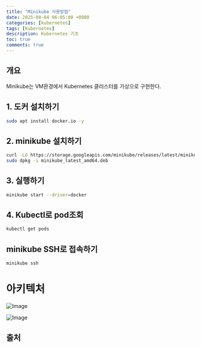 ```yaml
---
title: "Minikube 사용방법"
date: 2025-08-04 06:05:00 +0900
categories: [kubernetes]
tags: [Kubernetes]
description: Kubernetes 기초
toc: true
comments: true
---
```


## 개요

Minikube는 VM환경에서 Kubernetes 클러스터를 가상으로 구현한다.

## 1. 도커 설치하기

```bash
sudo apt install docker.io -y
```

## 2. minikube 설치하기

```bash
curl -LO https://storage.googleapis.com/minikube/releases/latest/minikube_latest_amd64.deb
sudo dpkg -i minikube_latest_amd64.deb
```

## 3. 실행하기

```bash
minikube start --driver=docker
```

## 4. Kubectl로 pod조회

```bash
kubectl get pods
```

## minikube SSH로 접속하기

```bash
minikube ssh
```

# 아키텍처

![Image](https://prod-files-secure.s3.us-west-2.amazonaws.com/e6db513d-ec54-40ff-aa74-2487b0bcfe15/0217914c-750a-4da1-b7f5-e51f9cecdaa2/Untitled.png?X-Amz-Algorithm=AWS4-HMAC-SHA256&X-Amz-Content-Sha256=UNSIGNED-PAYLOAD&X-Amz-Credential=ASIAZI2LB466ZAWK3RQA%2F20250804%2Fus-west-2%2Fs3%2Faws4_request&X-Amz-Date=20250804T072117Z&X-Amz-Expires=3600&X-Amz-Security-Token=IQoJb3JpZ2luX2VjEAcaCXVzLXdlc3QtMiJHMEUCIQD1FuImDjYSA2tKYeSobvHFCG1iXlnCy%2FN6twx8aWhvoAIgJrwCASK%2BbjpHrAwyWFfZshR90%2BhcQwIOABSb76j%2BkbMq%2FwMIQBAAGgw2Mzc0MjMxODM4MDUiDFZJxHW79b2I%2BtrOfircA4OoNVQHSYnboue6M1LfuyWZ4dsFeiigkOlK23t0DAvQt3Kl05%2BP8IjBY3GdzFtsIh01UNODNxh4la3H0RFmfr6%2Bn5yS%2FofAQb5FAe%2FcuTEC97doVwzvY3cgEVFe%2FUci2VML8Z%2B4NF3MclN99fRUNjBvPHj2RR%2BCbcTnDlhxh%2FD1yOn7RFCss5vn%2FPrv%2F99BXrZF%2FZU5YBRNjgbehw%2BkGlQWlss5QQthJY0vG3pX8vZ%2FtMe34M1G5B1n4gpBSUhrZW3EgXSUhOt4MX0Dtbt%2FIX2Xgay2c5FAyhQ4CIeG73sFnHpt5RSdur6DEgd4mNoP3J9JVYz6HtYXZaovIctaznRJVMxN4Q9XR1F0tgEX2On20%2BEirThih9MUbxLFiZ%2BKG8wSB8Ho0I7G%2FrN3kV6HMiacJBryVzp9Fvvi0%2FEYu%2FsMJPcAt577wcQxxUgwC6PQcnGNDf8XHfWQRYT%2Fab%2BVxtsnZdv%2FfhQY0lZ%2FAygdabAxnYv6%2BbcNmlWupIDp0ETX2KU0%2BCo0hWsEYI7ggKDx%2FbfRp8pVNprKv5dvhT%2BO0JPWD%2BmWn2tz0YVMu%2Fp80lANvIGicH4yhWn4meuhfw5uZcQmycoTviEwHwoy%2BBCn%2FopELkUiLceoeHLHxX1AMIO3wcQGOqUBMDamGwKMiLbCtzR2xhmsY06Aq6OPSpT8pkfDrCtIw2lDwoL%2FPb%2BbA2CQydpYPSJyaXyqfDY7yb64WvlGZCHf4yr3YUMvLjZxh9kNW%2BCfSKZjsUZ9Jrrn1GQ3nxf70wyamtuqna6hYEpuiLS673KhT8VVPGTOxNmDhJBomLthyhfJ4oOxRejza3JLICzaqzsj%2Fz%2FV23swKm4TjYIxQUxyyDN8b6Up&X-Amz-Signature=5dd30d3e5dd47425466c8e62137b47078f49996f3a14fdee9823037ae1cde389&X-Amz-SignedHeaders=host&x-amz-checksum-mode=ENABLED&x-id=GetObject)

![Image](https://prod-files-secure.s3.us-west-2.amazonaws.com/e6db513d-ec54-40ff-aa74-2487b0bcfe15/1e19d087-87c2-41aa-920d-642bc422b645/Untitled.png?X-Amz-Algorithm=AWS4-HMAC-SHA256&X-Amz-Content-Sha256=UNSIGNED-PAYLOAD&X-Amz-Credential=ASIAZI2LB466ZAWK3RQA%2F20250804%2Fus-west-2%2Fs3%2Faws4_request&X-Amz-Date=20250804T072117Z&X-Amz-Expires=3600&X-Amz-Security-Token=IQoJb3JpZ2luX2VjEAcaCXVzLXdlc3QtMiJHMEUCIQD1FuImDjYSA2tKYeSobvHFCG1iXlnCy%2FN6twx8aWhvoAIgJrwCASK%2BbjpHrAwyWFfZshR90%2BhcQwIOABSb76j%2BkbMq%2FwMIQBAAGgw2Mzc0MjMxODM4MDUiDFZJxHW79b2I%2BtrOfircA4OoNVQHSYnboue6M1LfuyWZ4dsFeiigkOlK23t0DAvQt3Kl05%2BP8IjBY3GdzFtsIh01UNODNxh4la3H0RFmfr6%2Bn5yS%2FofAQb5FAe%2FcuTEC97doVwzvY3cgEVFe%2FUci2VML8Z%2B4NF3MclN99fRUNjBvPHj2RR%2BCbcTnDlhxh%2FD1yOn7RFCss5vn%2FPrv%2F99BXrZF%2FZU5YBRNjgbehw%2BkGlQWlss5QQthJY0vG3pX8vZ%2FtMe34M1G5B1n4gpBSUhrZW3EgXSUhOt4MX0Dtbt%2FIX2Xgay2c5FAyhQ4CIeG73sFnHpt5RSdur6DEgd4mNoP3J9JVYz6HtYXZaovIctaznRJVMxN4Q9XR1F0tgEX2On20%2BEirThih9MUbxLFiZ%2BKG8wSB8Ho0I7G%2FrN3kV6HMiacJBryVzp9Fvvi0%2FEYu%2FsMJPcAt577wcQxxUgwC6PQcnGNDf8XHfWQRYT%2Fab%2BVxtsnZdv%2FfhQY0lZ%2FAygdabAxnYv6%2BbcNmlWupIDp0ETX2KU0%2BCo0hWsEYI7ggKDx%2FbfRp8pVNprKv5dvhT%2BO0JPWD%2BmWn2tz0YVMu%2Fp80lANvIGicH4yhWn4meuhfw5uZcQmycoTviEwHwoy%2BBCn%2FopELkUiLceoeHLHxX1AMIO3wcQGOqUBMDamGwKMiLbCtzR2xhmsY06Aq6OPSpT8pkfDrCtIw2lDwoL%2FPb%2BbA2CQydpYPSJyaXyqfDY7yb64WvlGZCHf4yr3YUMvLjZxh9kNW%2BCfSKZjsUZ9Jrrn1GQ3nxf70wyamtuqna6hYEpuiLS673KhT8VVPGTOxNmDhJBomLthyhfJ4oOxRejza3JLICzaqzsj%2Fz%2FV23swKm4TjYIxQUxyyDN8b6Up&X-Amz-Signature=5e44793a6aa44e0216b3adc0ef4fd4608e1391d456019f932ecc35a66640a34c&X-Amz-SignedHeaders=host&x-amz-checksum-mode=ENABLED&x-id=GetObject)

## 출처


